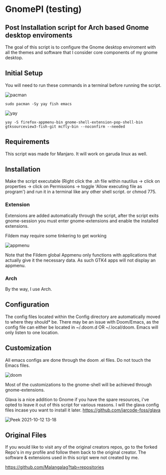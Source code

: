 # GnomePI (testing)

## Post Installation script for Arch based Gnome desktop enviroments
The goal of this script is to configure the Gnome desktop enviroment with all the themes and software that I consider core components of my gnome desktop.

## Initial Setup
You will need to run these commands in a terminal before running the script.


![pacman](https://user-images.githubusercontent.com/20939357/137063740-9ee60590-4714-499f-9efc-641bd7e71266.jpg)


```
sudo pacman -Sy yay fish emacs

```
![yay](https://user-images.githubusercontent.com/20939357/137063617-ed2974d1-242a-41dc-896a-5cac6e4d8c09.jpg)

```
yay -S firefox-appmenu-bin gnome-shell-extension-pop-shell-bin gtksourceview3-fish-git mcfly-bin --noconfirm --needed
```


## Requirements
This script was made for Manjaro. It will work on garuda linux as well.

## Installation
Make the script executable (Right click the .sh file within nautilus -> click on properties -> click on Permissions -> toggle 'Allow executing file as program') and run it in a terminal like any other shell script.
or chmod 775. 

### Extension
Extensions are added automatically through the script, after the script exits gnome-session you must enter gnome-extensions and enable the installed extensions.

Fildem may require some tinkering to get working

![appmenu](https://user-images.githubusercontent.com/20939357/137024804-3e7fc617-4858-4b1b-a18e-5ee78731abaa.jpg)

Note that the Fildem global Appmenu only functions with applications that actually give it the necessary data. As such GTK4 apps will not display an appmenu.

### Arch
By the way, I use Arch.


## Configuration
The config files located within the Config directory are automatically moved to where they should* be. There may be an issue with Doom/Emacs, as the config file can either be located in ~/.doom.d OR ~/.local/doom. Emacs will only listen to one location. 


## Customization
All emacs configs are done through the doom .el files. Do not touch the Emacs files. 

![doom](https://user-images.githubusercontent.com/20939357/137025685-2cebd9fe-7535-4356-bb93-e06421150701.jpg)



Most of the customizations to the gnome-shell will be achieved through gnome-extensions. 



Glava is a nice addition to Gnome if you have the spare resources, i've opted to leave it out of this script for various reasons.
I will the glava config files incase you want to install it later. https://github.com/jarcode-foss/glava

![Peek 2021-10-12 13-18](https://user-images.githubusercontent.com/20939357/137024232-cf9ce954-e3c7-47a3-8ce5-7072e0181f51.gif)


## Original Files
If you would like to visit any of the original creators repos, go to the forked Repo's in my profile and follow them back to the original creator.
The software & extensions used in this script were not created by me.

https://github.com/Malangalag?tab=repositories
